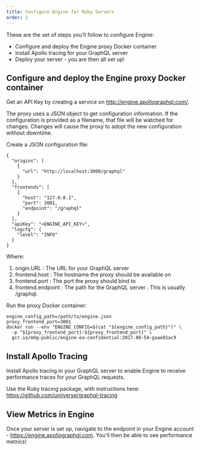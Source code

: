 ```yaml
---
title: Configure Engine for Ruby Servers
order: 2
---
```


These are the set of steps you'll follow to configure Engine:

* Configure and deploy the Engine proxy Docker container
* Install Apollo tracing for your GraphQL server
* Deploy your server - you are then all set up!

## Configure and deploy the Engine proxy Docker container

Get an API Key by creating a service on http://engine.apollographql.com/.

The proxy uses a JSON object to get configuration information. If the configuration is provided as a filename, that file will be watched for changes. Changes will cause the proxy to adopt the new configuration without downtime.

Create a JSON configuration file:

```
{
  "origins": [
    {
      "url": "http://localhost:3000/graphql"
    }
  ],
  "frontends": [
    {
      "host": "127.0.0.1",
      "port": 3001,
      "endpoint": "/graphql"
    }
  ],
  "apiKey": "<ENGINE_API_KEY>",
  "logcfg": {
    "level": "INFO"
  }
}
```
Where:

1. origin.URL : The URL for your GraphQL server
2. frontend.host : The hostname the proxy should be available on
3. frontend.port : The port the proxy should bind to
4. frontend.endpoint : The path for the GraphQL server . This is usually /graphql.

Run the proxy Docker container:

```
engine_config_path=/path/to/engine.json
proxy_frontend_port=3001
docker run --env "ENGINE_CONFIG=$(cat "${engine_config_path}")" \
  -p "${proxy_frontend_port}:${proxy_frontend_port}" \
  gcr.io/mdg-public/engine-ea-confidential:2017.08-54-gaae01ac9
```

## Install Apollo Tracing

Install Apollo tracing in your GraphQL server to enable Engine to receive performance traces for your GraphQL requests.

Use the Ruby tracing package, with instructions here: https://github.com/uniiverse/graphql-tracing

## View Metrics in Engine

Once your server is set up, navigate to the endpoint in your Engine account - https://engine.apollographql.com. You'll then be able to see performance metrics!

